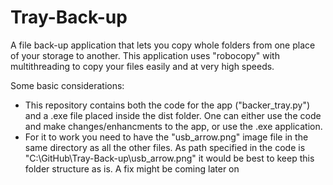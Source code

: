 # Tray-Back-up
A file back-up application that lets you copy whole folders from one place of your storage to another. 
This application uses "robocopy" with multithreading to copy your files easily and at very high speeds.

Some basic considerations:
- This repository contains both the code for the app ("backer_tray.py") and a .exe file placed inside the dist folder. One can either use the code and make changes/enhancments to the app, or use the .exe application.
- For it to work you need to have the "usb_arrow.png" image file in the same directory as all the other files. As path specified in the code is "C:\GitHub\Tray-Back-up\usb_arrow.png" it would be best to keep this folder structure as is. A fix might be coming later on
